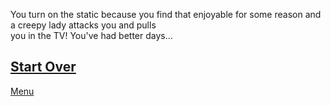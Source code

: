 You turn on the static because you find that enjoyable 
for some reason and a creepy lady attacks you and pulls  
you in the TV! You've had better days...

[Start Over](beginning.md)
---
[Menu]()
